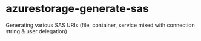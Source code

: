 # azurestorage-generate-sas
Generating various SAS URIs (file, container, service mixed with connection string &amp; user delegation)
